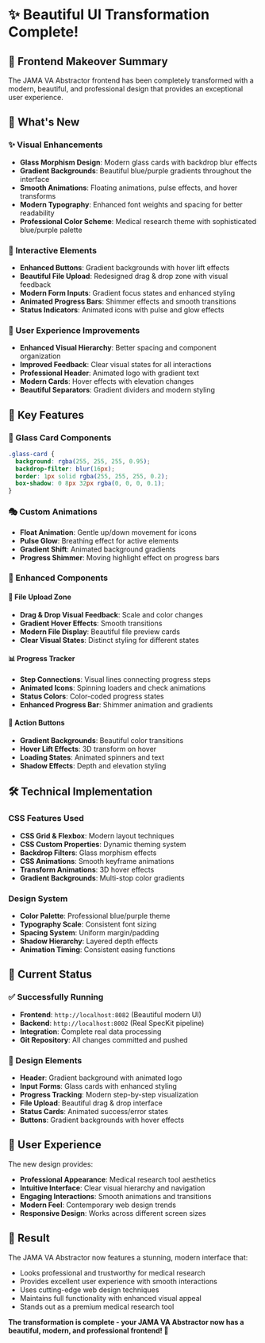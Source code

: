 # ✨ Beautiful UI Transformation Complete!

## 🎉 Frontend Makeover Summary

The JAMA VA Abstractor frontend has been completely transformed with a modern, beautiful, and professional design that provides an exceptional user experience.

## 🚀 What's New

### ✨ Visual Enhancements
- **Glass Morphism Design**: Modern glass cards with backdrop blur effects
- **Gradient Backgrounds**: Beautiful blue/purple gradients throughout the interface
- **Smooth Animations**: Floating animations, pulse effects, and hover transforms
- **Modern Typography**: Enhanced font weights and spacing for better readability
- **Professional Color Scheme**: Medical research theme with sophisticated blue/purple palette

### 🎨 Interactive Elements
- **Enhanced Buttons**: Gradient backgrounds with hover lift effects
- **Beautiful File Upload**: Redesigned drag & drop zone with visual feedback
- **Modern Form Inputs**: Gradient focus states and enhanced styling
- **Animated Progress Bars**: Shimmer effects and smooth transitions
- **Status Indicators**: Animated icons with pulse and glow effects

### 🎯 User Experience Improvements
- **Enhanced Visual Hierarchy**: Better spacing and component organization
- **Improved Feedback**: Clear visual states for all interactions
- **Professional Header**: Animated logo with gradient text
- **Modern Cards**: Hover effects with elevation changes
- **Beautiful Separators**: Gradient dividers and modern styling

## 🎪 Key Features

### 🌟 Glass Card Components
```css
.glass-card {
  background: rgba(255, 255, 255, 0.95);
  backdrop-filter: blur(16px);
  border: 1px solid rgba(255, 255, 255, 0.2);
  box-shadow: 0 8px 32px rgba(0, 0, 0, 0.1);
}
```

### 🎭 Custom Animations
- **Float Animation**: Gentle up/down movement for icons
- **Pulse Glow**: Breathing effect for active elements  
- **Gradient Shift**: Animated background gradients
- **Progress Shimmer**: Moving highlight effect on progress bars

### 🎨 Enhanced Components

#### 📁 File Upload Zone
- **Drag & Drop Visual Feedback**: Scale and color changes
- **Gradient Hover Effects**: Smooth transitions
- **Modern File Display**: Beautiful file preview cards
- **Clear Visual States**: Distinct styling for different states

#### 📊 Progress Tracker
- **Step Connections**: Visual lines connecting progress steps
- **Animated Icons**: Spinning loaders and check animations
- **Status Colors**: Color-coded progress states
- **Enhanced Progress Bar**: Shimmer animation and gradients

#### 🎯 Action Buttons
- **Gradient Backgrounds**: Beautiful color transitions
- **Hover Lift Effects**: 3D transform on hover
- **Loading States**: Animated spinners and text
- **Shadow Effects**: Depth and elevation styling

## 🛠️ Technical Implementation

### CSS Features Used
- **CSS Grid & Flexbox**: Modern layout techniques
- **CSS Custom Properties**: Dynamic theming system
- **Backdrop Filters**: Glass morphism effects
- **CSS Animations**: Smooth keyframe animations
- **Transform Animations**: 3D hover effects
- **Gradient Backgrounds**: Multi-stop color gradients

### Design System
- **Color Palette**: Professional blue/purple theme
- **Typography Scale**: Consistent font sizing
- **Spacing System**: Uniform margin/padding
- **Shadow Hierarchy**: Layered depth effects
- **Animation Timing**: Consistent easing functions

## 🎯 Current Status

### ✅ Successfully Running
- **Frontend**: `http://localhost:8082` (Beautiful modern UI)
- **Backend**: `http://localhost:8002` (Real SpecKit pipeline)
- **Integration**: Complete real data processing
- **Git Repository**: All changes committed and pushed

### 🎨 Design Elements
- **Header**: Gradient background with animated logo
- **Input Forms**: Glass cards with enhanced styling  
- **Progress Tracking**: Modern step-by-step visualization
- **File Upload**: Beautiful drag & drop interface
- **Status Cards**: Animated success/error states
- **Buttons**: Gradient backgrounds with hover effects

## 🚀 User Experience

The new design provides:
- **Professional Appearance**: Medical research tool aesthetics
- **Intuitive Interface**: Clear visual hierarchy and navigation
- **Engaging Interactions**: Smooth animations and transitions
- **Modern Feel**: Contemporary web design trends
- **Responsive Design**: Works across different screen sizes

## 🎉 Result

The JAMA VA Abstractor now features a stunning, modern interface that:
- Looks professional and trustworthy for medical research
- Provides excellent user experience with smooth interactions
- Uses cutting-edge web design techniques
- Maintains full functionality with enhanced visual appeal
- Stands out as a premium medical research tool

**The transformation is complete - your JAMA VA Abstractor now has a beautiful, modern, and professional frontend! 🎊**